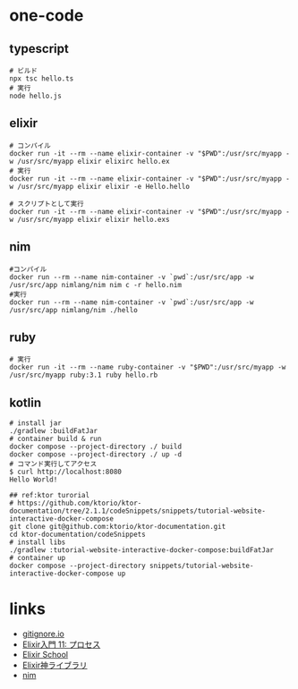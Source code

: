 # one-code
## typescript
```
# ビルド
npx tsc hello.ts
# 実行
node hello.js
```

## elixir
```
# コンパイル
docker run -it --rm --name elixir-container -v "$PWD":/usr/src/myapp -w /usr/src/myapp elixir elixirc hello.ex
# 実行
docker run -it --rm --name elixir-container -v "$PWD":/usr/src/myapp -w /usr/src/myapp elixir elixir -e Hello.hello

# スクリプトとして実行
docker run -it --rm --name elixir-container -v "$PWD":/usr/src/myapp -w /usr/src/myapp elixir elixir hello.exs
```

## nim
```
#コンパイル
docker run --rm --name nim-container -v `pwd`:/usr/src/app -w /usr/src/app nimlang/nim nim c -r hello.nim
#実行
docker run --rm --name nim-container -v `pwd`:/usr/src/app -w /usr/src/app nimlang/nim ./hello
```

## ruby
```
# 実行
docker run -it --rm --name ruby-container -v "$PWD":/usr/src/myapp -w /usr/src/myapp ruby:3.1 ruby hello.rb
```

## kotlin
```
# install jar
./gradlew :buildFatJar
# container build & run
docker compose --project-directory ./ build
docker compose --project-directory ./ up -d
# コマンド実行してアクセス
$ curl http://localhost:8080
Hello World!

## ref:ktor turorial
# https://github.com/ktorio/ktor-documentation/tree/2.1.1/codeSnippets/snippets/tutorial-website-interactive-docker-compose
git clone git@github.com:ktorio/ktor-documentation.git
cd ktor-documentation/codeSnippets
# install libs
./gradlew :tutorial-website-interactive-docker-compose:buildFatJar
# container up
docker compose --project-directory snippets/tutorial-website-interactive-docker-compose up
```

# links
- [gitignore.io](https://www.toptal.com/developers/gitignore)
- [Elixir入門 11: プロセス](https://dev.to/gumi/elixir-11--2mia)
- [Elixir School](https://elixirschool.com/ja)
- [Elixir神ライブラリ](https://github.com/piacerex/communitex)
- [nim](https://nim-lang.org/)
